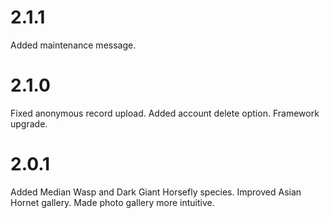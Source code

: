 # 2.1.1

Added maintenance message.

# 2.1.0

Fixed anonymous record upload.
Added account delete option.
Framework upgrade.

# 2.0.1

Added Median Wasp and Dark Giant Horsefly species.
Improved Asian Hornet gallery.
Made photo gallery more intuitive.
